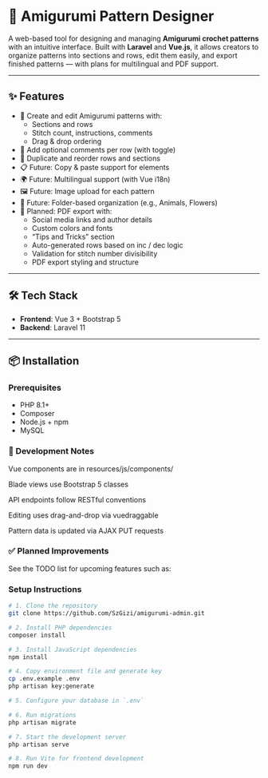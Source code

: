 # 🧵 Amigurumi Pattern Designer

A web-based tool for designing and managing **Amigurumi crochet patterns** with an intuitive interface. Built with **Laravel** and **Vue.js**, it allows creators to organize patterns into sections and rows, edit them easily, and export finished patterns — with plans for multilingual and PDF support.

---

## ✨ Features

- 🧩 Create and edit Amigurumi patterns with:
  - Sections and rows
  - Stitch count, instructions, comments
  - Drag & drop ordering
- 📌 Add optional comments per row (with toggle)
- 🔁 Duplicate and reorder rows and sections
- 📋 Future: Copy & paste support for elements
- 🌍 Future: Multilingual support (with Vue i18n)
- 🖼️ Future: Image upload for each pattern
- 📁 Future: Folder-based organization (e.g., Animals, Flowers)
- 📄 Planned: PDF export with:
  - Social media links and author details
  - Custom colors and fonts
  - “Tips and Tricks” section
  - Auto-generated rows based on inc / dec logic
  - Validation for stitch number divisibility
  - PDF export styling and structure

---

## 🛠 Tech Stack

- **Frontend**: Vue 3 + Bootstrap 5
- **Backend**: Laravel 11

---

## 📦 Installation

### Prerequisites

- PHP 8.1+
- Composer
- Node.js + npm
- MySQL 

### 🧪 Development Notes
Vue components are in resources/js/components/

Blade views use Bootstrap 5 classes

API endpoints follow RESTful conventions

Editing uses drag-and-drop via vuedraggable

Pattern data is updated via AJAX PUT requests

### ✅ Planned Improvements
See the TODO list for upcoming features such as:




### Setup Instructions

```bash
# 1. Clone the repository
git clone https://github.com/SzGizi/amigurumi-admin.git

# 2. Install PHP dependencies
composer install

# 3. Install JavaScript dependencies
npm install

# 4. Copy environment file and generate key
cp .env.example .env
php artisan key:generate

# 5. Configure your database in `.env`

# 6. Run migrations
php artisan migrate

# 7. Start the development server
php artisan serve

# 8. Run Vite for frontend development
npm run dev

